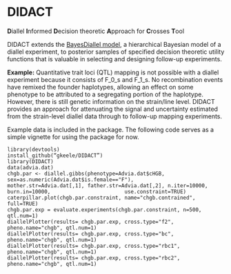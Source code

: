 DIDACT
======

**D**iallel **I**nformed **D**ecision theoretic **A**pproach for **C**rosses **T**ool

DIDACT extends the [BayesDiallel model](http://valdarlab.unc.edu/software/bayesdiallel/BayesDiallel.html), a hierarchical Bayesian model of a diallel experiment, to posterior samples of specified decision theoretic utility functions that is valuable in selecting and designing follow-up experiments.

**Example:** Quantitative trait loci (QTL) mapping is not possible with a diallel experiment because it consists of F_0_s and F_1_s. No recombination events have remixed the founder haplotypes, allowing an effect on some phenotype to be attributed to a segregating portion of the haplotype. However, there is still genetic information on the strain/line level. DIDACT provides an approach for attenuating the signal and uncertainty estimated from the strain-level diallel data through to follow-up mapping experiments.

Example data is included in the package. The following code serves as a simple vignette for using the package for now.
```{r}
library(devtools)
install_github(“gkeele/DIDACT”)
library(DIDACT)
data(advia.dat)
chgb.par <- diallel.gibbs(phenotype=Advia.dat$cHGB, sex=as.numeric(Advia.dat$is.female=="F"), 						     mother.str=Advia.dat[,1], father.str=Advia.dat[,2], n.iter=10000, burn.in=10000, 					     use.constraint=TRUE)
caterpillar.plot(chgb.par.constraint, name="chgb.contrained", full=TRUE)
chgb.par.exp = evaluate.experiments(chgb.par.constraint, n=500, qtl.num=1)
diallelPlotter(results= chgb.par.exp, cross.type="f2", pheno.name="chgb", qtl.num=1)
diallelPlotter(results= chgb.par.exp, cross.type="bc", pheno.name="chgb", qtl.num=1)
diallelPlotter(results= chgb.par.exp, cross.type="rbc1", pheno.name="chgb", qtl.num=1)
diallelPlotter(results= chgb.par.exp, cross.type="rbc2", pheno.name="chgb", qtl.num=1)

```